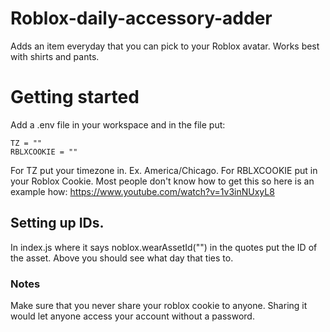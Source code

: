 # Roblox-daily-accessory-adder
Adds an item everyday that you can pick to your Roblox avatar. Works best with shirts and pants.

# Getting started
Add a .env file in your workspace and in the file put:
```
TZ = ""
RBLXCOOKIE = ""
```
For TZ put your timezone in. Ex. America/Chicago.
For RBLXCOOKIE put in your Roblox Cookie. Most people don't know how to get this so here is an example how: https://www.youtube.com/watch?v=1v3inNUxyL8

## Setting up IDs.
In index.js where it says noblox.wearAssetId("") in the quotes put the ID of the asset. Above you should see what day that ties to.

### Notes
Make sure that you never share your roblox cookie to anyone. Sharing it would let anyone access your account without a password.
